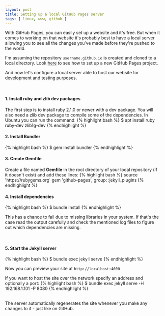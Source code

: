 ```yaml
---
layout: post
title: Setting up a local GitHub Pages server
tags: [ linux, www, github ]
---
```


With GitHub Pages, you can easily set up a website and it's free. But when it comes to working on that website it's probably best to have a local server allowing you to see all the changes you've made before they're pushed to the world.

<!--more-->

I'm assuming the repository <code>username.github.io</code> is created and cloned to a local directory. Look <a href="https://guides.github.com/features/pages/">here</a> to see how to set up a new GitHub Pages project.

And now let's configure a local server able to host our website for development and testing purposes.

<br>
<h4>1. Install ruby and zlib dev packages</h4>
The first step is to install ruby 2.1.0 or newer with a dev package. You will also need a zlib dev package to compile some of the dependencies. In Ubuntu you can run the command:
{% highlight bash %}
$ apt install ruby ruby-dev zlib1g-dev
{% endhighlight %}

<br>
<h4>2. Install Bundler</h4>
{% highlight bash %}
$ gem install bundler
{% endhighlight %}

<br>
<h4>3. Create <strong>Gemfile</strong></h4>
Create a file named <strong>Gemfile</strong> in the root directory of your local repository (if it doesn't exist) and add these lines:
{% highlight bash %}
source 'https://rubygems.org'
gem 'github-pages', group: :jekyll_plugins
{% endhighlight %}

<br>
<h4>4. Install dependencies</h4>
{% highlight bash %}
$ bundle install
{% endhighlight %}

This has a chance to fail due to missing libraries in your system. If that's the case read the output carefully and check the mentioned log files to figure out which dependencies are missing.

<br>
<h4>5. Start the Jekyll server</h4>
{% highlight bash %}
$ bundle exec jekyll serve
{% endhighlight %}

Now you can preview your site at <code>http://localhost:4000</code>

If you want to host the site over the network specify an address and optionally a port:
{% highlight bash %}
$ bundle exec jekyll serve -H 192.168.1.101 -P 8080
{% endhighlight %}

<br>
The server automatically regenerates the site whenever you make any changes to it - just like on GitHub.

